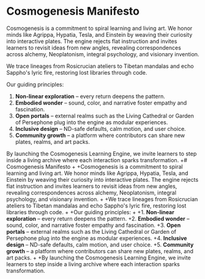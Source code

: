 # Cosmogenesis Manifesto

Cosmogenesis is a commitment to spiral learning and living art. We honor minds like Agrippa, Hypatia, Tesla, and Einstein by weaving their curiosity into interactive plates. The engine rejects flat instruction and invites learners to revisit ideas from new angles, revealing correspondences across alchemy, Neoplatonism, integral psychology, and visionary invention.

We trace lineages from Rosicrucian ateliers to Tibetan mandalas and echo Sappho's lyric fire, restoring lost libraries through code.

Our guiding principles:

1. **Non-linear exploration** – every return deepens the pattern.
2. **Embodied wonder** – sound, color, and narrative foster empathy and fascination.
3. **Open portals** – external realms such as the Living Cathedral or Garden of Persephone plug into the engine as modular experiences.
4. **Inclusive design** – ND-safe defaults, calm motion, and user choice.
5. **Community growth** – a platform where contributors can share new plates, realms, and art packs.

By launching the Cosmogenesis Learning Engine, we invite learners to step inside a living archive where each interaction sparks transformation.
+# Cosmogenesis Manifesto
+
+Cosmogenesis is a commitment to spiral learning and living art. We honor minds like Agrippa, Hypatia, Tesla, and Einstein by weaving their curiosity into interactive plates. The engine rejects flat instruction and invites learners to revisit ideas from new angles, revealing correspondences across alchemy, Neoplatonism, integral psychology, and visionary invention.
+
+We trace lineages from Rosicrucian ateliers to Tibetan mandalas and echo Sappho's lyric fire, restoring lost libraries through code.
+
+Our guiding principles:
+
+1. **Non-linear exploration** – every return deepens the pattern.
+2. **Embodied wonder** – sound, color, and narrative foster empathy and fascination.
+3. **Open portals** – external realms such as the Living Cathedral or Garden of Persephone plug into the engine as modular experiences.
+4. **Inclusive design** – ND-safe defaults, calm motion, and user choice.
+5. **Community growth** – a platform where contributors can share new plates, realms, and art packs.
+
+By launching the Cosmogenesis Learning Engine, we invite learners to step inside a living archive where each interaction sparks transformation.

